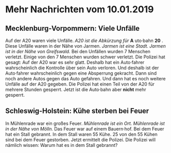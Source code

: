 # Mehr Nachrichten vom 10.01.2019


## Mecklenburg-Vorpommern: Viele Unfälle
Auf der A20 waren viele Unfälle. 
*A20 ist die Abkürzung für* **A** uto·bahn **20** . Diese Unfälle waren in der Nähe von Jarmen. 
*Jarmen ist eine Stadt.* 
*Jarmen ist in der Nähe von Greifswald.* Bei den Unfällen wurden 7 Menschen verletzt. Einige von den 7 Menschen wurden schwer verletzt. Die Polizei hat gesagt: Auf der A20 war es sehr glatt. Deshalb hat ein Auto·fahrer wahrscheinlich die Kontrolle über sein Auto verloren. Und deshalb ist der Auto·fahrer wahrscheinlich gegen eine Absperrung gekracht. Dann sind noch andere Autos gegen das Auto gefahren. Und dann hat es noch weitere Unfälle auf der A20 gegeben. Die Polizei hat einen Teil von der A20 für mehrere Stunden gesperrt. Jetzt ist die Auto·bahn aber **nicht** mehr gesperrt. 

## Schleswig-Holstein: Kühe sterben bei Feuer
In Mühlenrade war ein großes Feuer. 
*Mühlenrade ist ein Ort.* 
*Mühlenrade ist in der Nähe von Mölln.* Das Feuer war auf einem Bauern·hof. Bei dem Feuer hat ein Stall gebrannt. In dem Stall waren 55 Kühe. 25 von den 55 Kühen sind bei dem Feuer gestorben. Jetzt ermittelt die Polizei. Die Polizei will nämlich wissen: Warum hat es in dem Stall gebrannt? 

